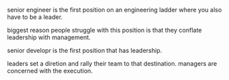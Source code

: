 senior engineer is the first position on an engineering ladder where you also have to be a leader.

biggest reason people struggle with this position is that they conflate leadership with management.

senior developr is the first position that has leadership. 

leaders set a diretion and rally their team to that destination. managers are concerned with the execution.